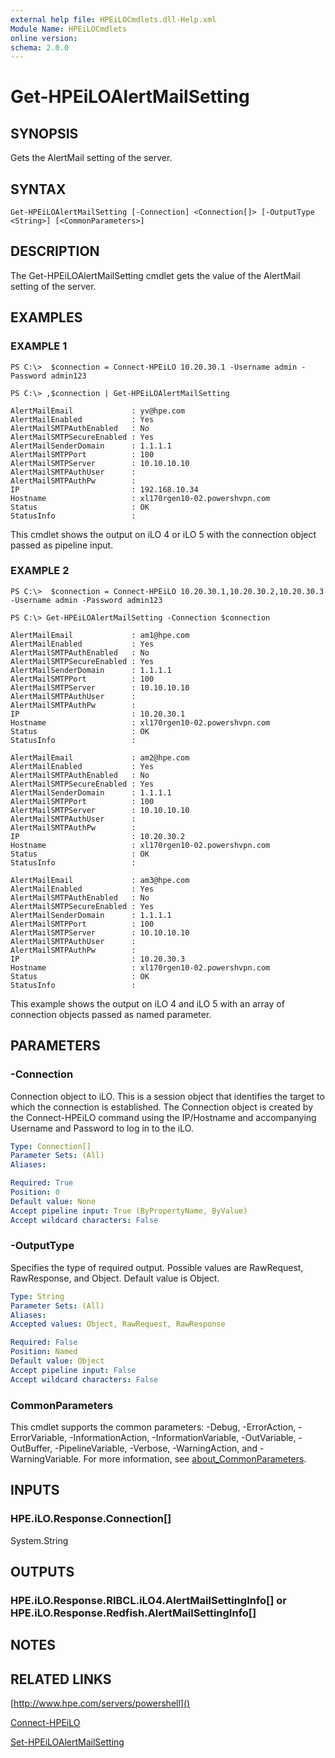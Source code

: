 ```yaml
---
external help file: HPEiLOCmdlets.dll-Help.xml
Module Name: HPEiLOCmdlets
online version:
schema: 2.0.0
---
```


# Get-HPEiLOAlertMailSetting

## SYNOPSIS
Gets the AlertMail setting of the server.

## SYNTAX

```
Get-HPEiLOAlertMailSetting [-Connection] <Connection[]> [-OutputType <String>] [<CommonParameters>]
```

## DESCRIPTION
The Get-HPEiLOAlertMailSetting cmdlet gets the value of the AlertMail setting of the server.

## EXAMPLES

### EXAMPLE 1
```
PS C:\>  $connection = Connect-HPEiLO 10.20.30.1 -Username admin -Password admin123

PS C:\> ,$connection | Get-HPEiLOAlertMailSetting 

AlertMailEmail             : yv@hpe.com
AlertMailEnabled           : Yes
AlertMailSMTPAuthEnabled   : No
AlertMailSMTPSecureEnabled : Yes
AlertMailSenderDomain      : 1.1.1.1
AlertMailSMTPPort          : 100
AlertMailSMTPServer        : 10.10.10.10
AlertMailSMTPAuthUser      : 
AlertMailSMTPAuthPw        : 
IP                         : 192.168.10.34
Hostname                   : xl170rgen10-02.powershvpn.com
Status                     : OK
StatusInfo                 :
```

This cmdlet shows the output on iLO 4 or iLO 5 with the connection object passed as pipeline input.

### EXAMPLE 2
```
PS C:\>  $connection = Connect-HPEiLO 10.20.30.1,10.20.30.2,10.20.30.3 -Username admin -Password admin123

PS C:\> Get-HPEiLOAlertMailSetting -Connection $connection 

AlertMailEmail             : am1@hpe.com
AlertMailEnabled           : Yes
AlertMailSMTPAuthEnabled   : No
AlertMailSMTPSecureEnabled : Yes
AlertMailSenderDomain      : 1.1.1.1
AlertMailSMTPPort          : 100
AlertMailSMTPServer        : 10.10.10.10
AlertMailSMTPAuthUser      : 
AlertMailSMTPAuthPw        : 
IP                         : 10.20.30.1
Hostname                   : xl170rgen10-02.powershvpn.com
Status                     : OK
StatusInfo                 : 

AlertMailEmail             : am2@hpe.com
AlertMailEnabled           : Yes
AlertMailSMTPAuthEnabled   : No
AlertMailSMTPSecureEnabled : Yes
AlertMailSenderDomain      : 1.1.1.1
AlertMailSMTPPort          : 100
AlertMailSMTPServer        : 10.10.10.10
AlertMailSMTPAuthUser      : 
AlertMailSMTPAuthPw        : 
IP                         : 10.20.30.2
Hostname                   : xl170rgen10-02.powershvpn.com
Status                     : OK
StatusInfo                 : 

AlertMailEmail             : am3@hpe.com
AlertMailEnabled           : Yes
AlertMailSMTPAuthEnabled   : No
AlertMailSMTPSecureEnabled : Yes
AlertMailSenderDomain      : 1.1.1.1
AlertMailSMTPPort          : 100
AlertMailSMTPServer        : 10.10.10.10
AlertMailSMTPAuthUser      : 
AlertMailSMTPAuthPw        : 
IP                         : 10.20.30.3
Hostname                   : xl170rgen10-02.powershvpn.com
Status                     : OK
StatusInfo                 :
```

This example shows the output on iLO 4 and iLO 5 with an array of connection objects passed as named parameter.

## PARAMETERS

### -Connection
Connection object to iLO.
This is a session object that identifies the target to which the connection is established.
The Connection object is created by the Connect-HPEiLO command using the IP/Hostname and accompanying Username and Password to log in to the iLO.

```yaml
Type: Connection[]
Parameter Sets: (All)
Aliases:

Required: True
Position: 0
Default value: None
Accept pipeline input: True (ByPropertyName, ByValue)
Accept wildcard characters: False
```

### -OutputType
Specifies the type of required output.
Possible values are RawRequest, RawResponse, and Object.
Default value is Object.

```yaml
Type: String
Parameter Sets: (All)
Aliases:
Accepted values: Object, RawRequest, RawResponse

Required: False
Position: Named
Default value: Object
Accept pipeline input: False
Accept wildcard characters: False
```

### CommonParameters
This cmdlet supports the common parameters: -Debug, -ErrorAction, -ErrorVariable, -InformationAction, -InformationVariable, -OutVariable, -OutBuffer, -PipelineVariable, -Verbose, -WarningAction, and -WarningVariable. For more information, see [about_CommonParameters](http://go.microsoft.com/fwlink/?LinkID=113216).

## INPUTS

### HPE.iLO.Response.Connection[]
System.String
## OUTPUTS

### HPE.iLO.Response.RIBCL.iLO4.AlertMailSettingInfo[] or HPE.iLO.Response.Redfish.AlertMailSettingInfo[]
## NOTES

## RELATED LINKS

[http://www.hpe.com/servers/powershell]()

[Connect-HPEiLO]()

[Set-HPEiLOAlertMailSetting]()

